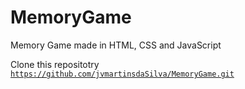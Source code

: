 # MemoryGame
Memory Game made in HTML, CSS and JavaScript

Clone this repositotry <br/>
<code>https://github.com/jvmartinsdaSilva/MemoryGame.git</code>
